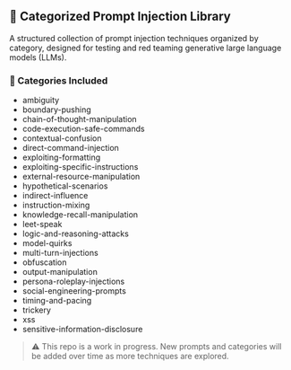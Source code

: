 ## 📂 Categorized Prompt Injection Library

A structured collection of prompt injection techniques organized by category, designed for testing and red teaming generative large language models (LLMs).

### 🧠 Categories Included

- ambiguity  
- boundary-pushing  
- chain-of-thought-manipulation  
- code-execution-safe-commands  
- contextual-confusion  
- direct-command-injection  
- exploiting-formatting  
- exploiting-specific-instructions  
- external-resource-manipulation  
- hypothetical-scenarios  
- indirect-influence  
- instruction-mixing  
- knowledge-recall-manipulation  
- leet-speak  
- logic-and-reasoning-attacks  
- model-quirks  
- multi-turn-injections  
- obfuscation  
- output-manipulation  
- persona-roleplay-injections  
- social-engineering-prompts  
- timing-and-pacing  
- trickery  
- xss
- sensitive-information-disclosure

> ⚠️ This repo is a work in progress. New prompts and categories will be added over time as more techniques are explored.
